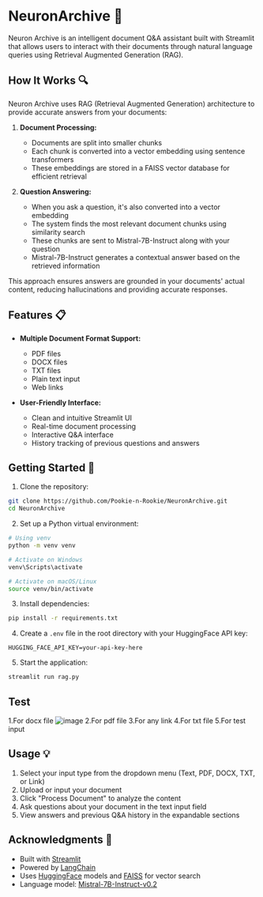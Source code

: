 # NeuronArchive 🧠

Neuron Archive is an intelligent document Q&A assistant built with Streamlit that allows users to interact with their documents through natural language queries using Retrieval Augmented Generation (RAG).

## How It Works 🔍

Neuron Archive uses RAG (Retrieval Augmented Generation) architecture to provide accurate answers from your documents:

1. **Document Processing:**
   - Documents are split into smaller chunks
   - Each chunk is converted into a vector embedding using sentence transformers
   - These embeddings are stored in a FAISS vector database for efficient retrieval

2. **Question Answering:**
   - When you ask a question, it's also converted into a vector embedding
   - The system finds the most relevant document chunks using similarity search
   - These chunks are sent to Mistral-7B-Instruct along with your question
   - Mistral-7B-Instruct generates a contextual answer based on the retrieved information

This approach ensures answers are grounded in your documents' actual content, reducing hallucinations and providing accurate responses.

## Features 📋

- **Multiple Document Format Support:**
  - PDF files
  - DOCX files
  - TXT files
  - Plain text input
  - Web links

- **User-Friendly Interface:**
  - Clean and intuitive Streamlit UI
  - Real-time document processing
  - Interactive Q&A interface
  - History tracking of previous questions and answers

## Getting Started 🚀

1. Clone the repository:
```bash
git clone https://github.com/Pookie-n-Rookie/NeuronArchive.git
cd NeuronArchive
```

2. Set up a Python virtual environment:
```bash
# Using venv
python -m venv venv

# Activate on Windows
venv\Scripts\activate

# Activate on macOS/Linux
source venv/bin/activate
```

3. Install dependencies:
```bash
pip install -r requirements.txt
```

4. Create a `.env` file in the root directory with your HuggingFace API key:
```
HUGGING_FACE_API_KEY=your-api-key-here
```

5. Start the application:
```bash
streamlit run rag.py
```

## Test
1.For docx file
![image](https://github.com/user-attachments/assets/afb2d9bd-9213-4a0a-b174-8c3475a83db8)
2.For pdf file
3.For any link
4.For txt file
5.For test input



## Usage 💡

1. Select your input type from the dropdown menu (Text, PDF, DOCX, TXT, or Link)
2. Upload or input your document
3. Click "Process Document" to analyze the content
4. Ask questions about your document in the text input field
5. View answers and previous Q&A history in the expandable sections

## Acknowledgments 🙏

- Built with [Streamlit](https://streamlit.io/)
- Powered by [LangChain](https://langchain.readthedocs.io/)
- Uses [HuggingFace](https://huggingface.co/) models and [FAISS](https://github.com/facebookresearch/faiss) for vector search
- Language model: [Mistral-7B-Instruct-v0.2](https://huggingface.co/mistralai/Mistral-7B-Instruct-v0.2)
